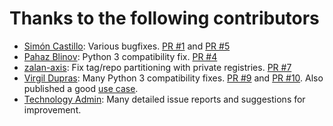 Thanks to the following contributors
====================================
* [Simón Castillo](https://github.com/scast): Various bugfixes. [PR #1](https://github.com/merll/docker-map/pull/1) and
  [PR #5](https://github.com/merll/docker-map/pull/5)
* [Pahaz Blinov](https://github.com/pahaz): Python 3 compatibility fix.
  [PR #4](https://github.com/merll/docker-map/pull/4)
* [zalan-axis](https://github.com/zalan-axis): Fix tag/repo partitioning with private registries.
  [PR #7](https://github.com/merll/docker-map/pull/7)
* [Virgil Dupras](https://github.com/hsoft): Many Python 3 compatibility fixes.
  [PR #9](https://github.com/merll/docker-map/pull/9) and
  [PR #10](https://github.com/merll/docker-map/pull/10). Also published a good
  [use case](https://github.com/hsoft/wordpress-template-docker).
* [Technology Admin](https://github.com/ambsw-technology): Many detailed issue reports and suggestions for improvement.
